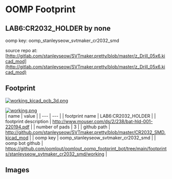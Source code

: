 # OOMP Footprint  
## LAB6:CR2032_HOLDER  by none  
  
oomp key: oomp_stanleyseow_svtmaker_cr2032_smd  
  
source repo at: [http://gitlab.com/stanleyseow/SVTmaker.pretty/blob/master/z_Drill_05x6.kicad_mod](http://gitlab.com/stanleyseow/SVTmaker.pretty/blob/master/z_Drill_05x6.kicad_mod)  
## Footprint  
  
[![working_kicad_pcb_3d.png](working_kicad_pcb_3d_600.png)](working_kicad_pcb_3d.png)  
  
[![working.png](working_600.png)](working.png)  
| name | value | 
| --- | --- | 
| footprint name | LAB6:CR2032_HOLDER | 
| footprint description | http://www.mouser.com/ds/2/238/bat-hld-001-220194.pdf | 
| number of pads | 3 | 
| github path | http://github.com/stanleyseow/SVTmaker.pretty/blob/master/CR2032_SMD.kicad_mod | 
| oomp key | oomp_stanleyseow_svtmaker_cr2032_smd | 
| oomp bot github | https://github.com/oomlout/oomlout_oomp_footprint_bot/tree/main/footprints/stanleyseow_svtmaker_cr2032_smd/working | 
## Images  

